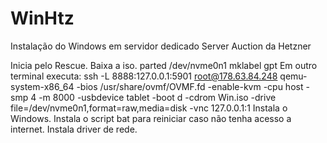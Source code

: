 # WinHtz
Instalação do Windows em servidor dedicado Server Auction da Hetzner

Inicia pelo Rescue.
Baixa a iso.
parted /dev/nvme0n1
mklabel gpt
Em outro terminal executa: ssh -L 8888:127.0.0.1:5901 root@178.63.84.248
qemu-system-x86_64 -bios /usr/share/ovmf/OVMF.fd -enable-kvm -cpu host -smp 4 -m 8000 -usbdevice tablet -boot d -cdrom Win.iso -drive file=/dev/nvme0n1,format=raw,media=disk -vnc 127.0.0.1:1
Instala o Windows.
Instala o script bat para reiniciar caso não tenha acesso a internet.
Instala driver de rede.
